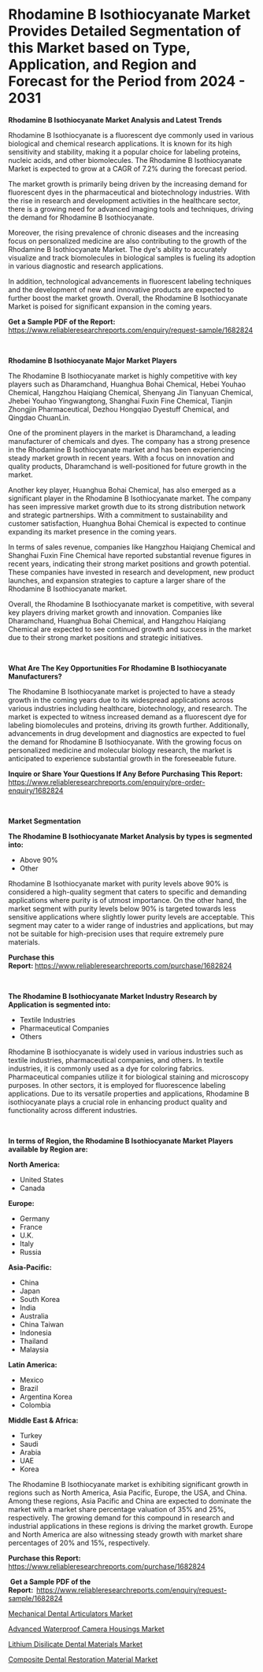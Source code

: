 <p><h1>Rhodamine B Isothiocyanate Market Provides Detailed Segmentation of this Market based on Type, Application, and Region and Forecast for the Period from 2024 - 2031</h1></p><p><strong>Rhodamine B Isothiocyanate Market Analysis and Latest Trends</strong></p>
<p><p>Rhodamine B Isothiocyanate is a fluorescent dye commonly used in various biological and chemical research applications. It is known for its high sensitivity and stability, making it a popular choice for labeling proteins, nucleic acids, and other biomolecules. The Rhodamine B Isothiocyanate Market is expected to grow at a CAGR of 7.2% during the forecast period.</p><p>The market growth is primarily being driven by the increasing demand for fluorescent dyes in the pharmaceutical and biotechnology industries. With the rise in research and development activities in the healthcare sector, there is a growing need for advanced imaging tools and techniques, driving the demand for Rhodamine B Isothiocyanate.</p><p>Moreover, the rising prevalence of chronic diseases and the increasing focus on personalized medicine are also contributing to the growth of the Rhodamine B Isothiocyanate Market. The dye's ability to accurately visualize and track biomolecules in biological samples is fueling its adoption in various diagnostic and research applications.</p><p>In addition, technological advancements in fluorescent labeling techniques and the development of new and innovative products are expected to further boost the market growth. Overall, the Rhodamine B Isothiocyanate Market is poised for significant expansion in the coming years.</p></p>
<p><strong>Get a Sample PDF of the Report:&nbsp;</strong> <a href="https://www.reliableresearchreports.com/enquiry/request-sample/1682824">https://www.reliableresearchreports.com/enquiry/request-sample/1682824</a></p>
<p>&nbsp;</p>
<p><strong>Rhodamine B Isothiocyanate Major Market Players</strong></p>
<p><p>The Rhodamine B Isothiocyanate market is highly competitive with key players such as Dharamchand, Huanghua Bohai Chemical, Hebei Youhao Chemical, Hangzhou Haiqiang Chemical, Shenyang Jin Tianyuan Chemical, Jhebei Youhao Yingwangtong, Shanghai Fuxin Fine Chemical, Tianjin Zhongjin Pharmaceutical, Dezhou Hongqiao Dyestuff Chemical, and Qingdao ChuanLin.</p><p>One of the prominent players in the market is Dharamchand, a leading manufacturer of chemicals and dyes. The company has a strong presence in the Rhodamine B Isothiocyanate market and has been experiencing steady market growth in recent years. With a focus on innovation and quality products, Dharamchand is well-positioned for future growth in the market.</p><p>Another key player, Huanghua Bohai Chemical, has also emerged as a significant player in the Rhodamine B Isothiocyanate market. The company has seen impressive market growth due to its strong distribution network and strategic partnerships. With a commitment to sustainability and customer satisfaction, Huanghua Bohai Chemical is expected to continue expanding its market presence in the coming years.</p><p>In terms of sales revenue, companies like Hangzhou Haiqiang Chemical and Shanghai Fuxin Fine Chemical have reported substantial revenue figures in recent years, indicating their strong market positions and growth potential. These companies have invested in research and development, new product launches, and expansion strategies to capture a larger share of the Rhodamine B Isothiocyanate market.</p><p>Overall, the Rhodamine B Isothiocyanate market is competitive, with several key players driving market growth and innovation. Companies like Dharamchand, Huanghua Bohai Chemical, and Hangzhou Haiqiang Chemical are expected to see continued growth and success in the market due to their strong market positions and strategic initiatives.</p></p>
<p>&nbsp;</p>
<p><strong>What Are The Key Opportunities For Rhodamine B Isothiocyanate Manufacturers?</strong></p>
<p><p>The Rhodamine B Isothiocyanate market is projected to have a steady growth in the coming years due to its widespread applications across various industries including healthcare, biotechnology, and research. The market is expected to witness increased demand as a fluorescent dye for labeling biomolecules and proteins, driving its growth further. Additionally, advancements in drug development and diagnostics are expected to fuel the demand for Rhodamine B Isothiocyanate. With the growing focus on personalized medicine and molecular biology research, the market is anticipated to experience substantial growth in the foreseeable future.</p></p>
<p><strong>Inquire or Share Your Questions If Any Before Purchasing This Report:</strong> <a href="https://www.reliableresearchreports.com/enquiry/pre-order-enquiry/1682824">https://www.reliableresearchreports.com/enquiry/pre-order-enquiry/1682824</a></p>
<p>&nbsp;</p>
<p><strong>Market Segmentation</strong></p>
<p><strong>The Rhodamine B Isothiocyanate Market Analysis by types is segmented into:</strong></p>
<p><ul><li>Above 90%</li><li>Other</li></ul></p>
<p><p>Rhodamine B Isothiocyanate market with purity levels above 90% is considered a high-quality segment that caters to specific and demanding applications where purity is of utmost importance. On the other hand, the market segment with purity levels below 90% is targeted towards less sensitive applications where slightly lower purity levels are acceptable. This segment may cater to a wider range of industries and applications, but may not be suitable for high-precision uses that require extremely pure materials.</p></p>
<p><strong>Purchase this Report:&nbsp;</strong><a href="https://www.reliableresearchreports.com/purchase/1682824">https://www.reliableresearchreports.com/purchase/1682824</a></p>
<p>&nbsp;</p>
<p><strong>The Rhodamine B Isothiocyanate Market Industry Research by Application is segmented into:</strong></p>
<p><ul><li>Textile Industries</li><li>Pharmaceutical Companies</li><li>Others</li></ul></p>
<p><p>Rhodamine B isothiocyanate is widely used in various industries such as textile industries, pharmaceutical companies, and others. In textile industries, it is commonly used as a dye for coloring fabrics. Pharmaceutical companies utilize it for biological staining and microscopy purposes. In other sectors, it is employed for fluorescence labeling applications. Due to its versatile properties and applications, Rhodamine B isothiocyanate plays a crucial role in enhancing product quality and functionality across different industries.</p></p>
<p>&nbsp;</p>
<p><strong>In terms of Region, the Rhodamine B Isothiocyanate Market Players available by Region are:</strong></p>
<p>
    <p> <strong> North America: </strong>
        <ul>
            <li>United States</li>
            <li>Canada</li>
        </ul>
        </p> 
    <p> <strong> Europe: </strong>
        <ul>
            <li>Germany</li>
            <li>France</li>
            <li>U.K.</li>
            <li>Italy</li>
            <li>Russia</li>
        </ul>
        </p> 
    <p> <strong> Asia-Pacific: </strong>
        <ul>
            <li>China</li>
            <li>Japan</li>
            <li>South Korea</li>
            <li>India</li>
            <li>Australia</li>
            <li>China Taiwan</li>
            <li>Indonesia</li>
            <li>Thailand</li>
            <li>Malaysia</li>
        </ul>
        </p> 
    <p> <strong> Latin America: </strong>
        <ul>
            <li>Mexico</li>
            <li>Brazil</li>
            <li>Argentina Korea</li>
            <li>Colombia</li>
        </ul>
        </p> 
    <p> <strong> Middle East & Africa: </strong>
        <ul>
            <li>Turkey</li>
            <li>Saudi</li>
            <li>Arabia</li>
            <li>UAE</li>
            <li>Korea</li>
        </ul>
    </p>
    </p>
<p><p>The Rhodamine B Isothiocyanate market is exhibiting significant growth in regions such as North America, Asia Pacific, Europe, the USA, and China. Among these regions, Asia Pacific and China are expected to dominate the market with a market share percentage valuation of 35% and 25%, respectively. The growing demand for this compound in research and industrial applications in these regions is driving the market growth. Europe and North America are also witnessing steady growth with market share percentages of 20% and 15%, respectively.</p></p>
<p><strong>Purchase this Report: </strong><a href="https://www.reliableresearchreports.com/purchase/1682824">https://www.reliableresearchreports.com/purchase/1682824</a></p>
<p>&nbsp;<strong>Get a Sample PDF of the Report:&nbsp;&nbsp;</strong><a href="https://www.reliableresearchreports.com/enquiry/request-sample/1682824">https://www.reliableresearchreports.com/enquiry/request-sample/1682824</a></p>
<p><strong></strong></p>
<p><p><a href="https://view.publitas.com/reportprime-1/mechanical-dental-articulators-market-size-reflecting-a-forecast-till-2030-market-by-type-by-application-and-by-geography/">Mechanical Dental Articulators Market</a></p><p><a href="https://gentle-editor-9db.notion.site/Advanced-Waterproof-Camera-Housings-Market-Research-Report-Forecasted-for-Period-from-2024-2031-b-4c94f95f60f74b5e9490c0fcec202579">Advanced Waterproof Camera Housings Market</a></p><p><a href="https://view.publitas.com/reportprime-1/lithium-disilicate-dental-materials-market-size-focuses-on-market-dynamics-in-depth-analysis-and-future-projections-of-its-market-forecasted-for-period-from-2023-to-2030/">Lithium Disilicate Dental Materials Market</a></p><p><a href="https://view.publitas.com/reportprime-1/composite-dental-restoration-material-market-centers-on-aspects-such-as-market-growth-market-share-market-opportunity-and-projected-forecasts-spanning-from-2023-to-2030/">Composite Dental Restoration Material Market</a></p></p>